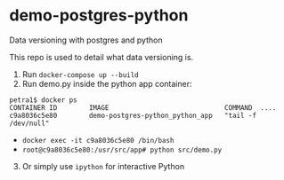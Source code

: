 # demo-postgres-python
Data versioning with postgres and python

This repo is used to detail what data versioning is.

1. Run `docker-compose up --build`
2. Run demo.py inside the python app container:
```
petra1$ docker ps
CONTAINER ID        IMAGE                             COMMAND  ....                
c9a8036c5e80        demo-postgres-python_python_app   "tail -f /dev/null" 
```
- `docker exec -it c9a8036c5e80 /bin/bash`
- `root@c9a8036c5e80:/usr/src/app# python src/demo.py`
3. Or simply use `ipython` for interactive Python
